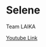 <h1> Selene </h1>
<p> Team LAIKA </p>
<a href="https://www.youtube.com/watch?v=a47rNBBM-Rk" target="blank">Youtube Link</a>
